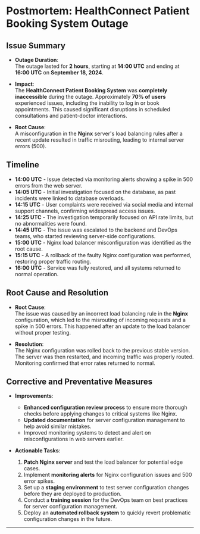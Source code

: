 # Postmortem: HealthConnect Patient Booking System Outage

## Issue Summary
- **Outage Duration**:  
  The outage lasted for **2 hours**, starting at **14:00 UTC** and ending at **16:00 UTC** on **September 18, 2024**.
  
- **Impact**:  
  The **HealthConnect Patient Booking System** was **completely inaccessible** during the outage. Approximately **70% of users** experienced issues, including the inability to log in or book appointments. This caused significant disruptions in scheduled consultations and patient-doctor interactions.

- **Root Cause**:  
  A misconfiguration in the **Nginx** server's load balancing rules after a recent update resulted in traffic misrouting, leading to internal server errors (500).

## Timeline
- **14:00 UTC** - Issue detected via monitoring alerts showing a spike in 500 errors from the web server.
- **14:05 UTC** - Initial investigation focused on the database, as past incidents were linked to database overloads.
- **14:15 UTC** - User complaints were received via social media and internal support channels, confirming widespread access issues.
- **14:25 UTC** - The investigation temporarily focused on API rate limits, but no abnormalities were found.
- **14:45 UTC** - The issue was escalated to the backend and DevOps teams, who started reviewing server-side configurations.
- **15:00 UTC** - Nginx load balancer misconfiguration was identified as the root cause.
- **15:15 UTC** - A rollback of the faulty Nginx configuration was performed, restoring proper traffic routing.
- **16:00 UTC** - Service was fully restored, and all systems returned to normal operation.

## Root Cause and Resolution
- **Root Cause**:  
  The issue was caused by an incorrect load balancing rule in the **Nginx** configuration, which led to the misrouting of incoming requests and a spike in 500 errors. This happened after an update to the load balancer without proper testing.

- **Resolution**:  
  The Nginx configuration was rolled back to the previous stable version. The server was then restarted, and incoming traffic was properly routed. Monitoring confirmed that error rates returned to normal.

## Corrective and Preventative Measures
- **Improvements**:  
  - **Enhanced configuration review process** to ensure more thorough checks before applying changes to critical systems like Nginx.
  - **Updated documentation** for server configuration management to help avoid similar mistakes.
  - Improved monitoring systems to detect and alert on misconfigurations in web servers earlier.

- **Actionable Tasks**:
  1. **Patch Nginx server** and test the load balancer for potential edge cases.
  2. Implement **monitoring alerts** for Nginx configuration issues and 500 error spikes.
  3. Set up a **staging environment** to test server configuration changes before they are deployed to production.
  4. Conduct a **training session** for the DevOps team on best practices for server configuration management.
  5. Deploy an **automated rollback system** to quickly revert problematic configuration changes in the future.

---